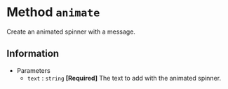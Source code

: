 # Method `animate`
Create an animated spinner with a message.

## Information
 - Parameters
   - `text` : `string` **[Required]** The text to add with the animated spinner.
